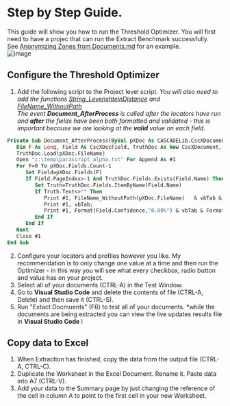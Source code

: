 # Step by Step Guide.
This guide will show you how to run the Threshold Optimizer. You will first need to have a projec that can run the Extract Benchmark successfully.  
See [Anonymizing Zones from Documents.md](Anonymizing%20Zones%20from%20Documents.md) for an example.  
![image](https://user-images.githubusercontent.com/103566874/172147968-30214ab7-84df-434b-b434-a53b3ada4247.png)  

## Configure the Threshold Optimizer
1. Add the following script to the  Project level script.
*You will also need to add the functions [String_LevenshteinDistance](https://github.com/KofaxTransformation/KTScripts/blob/a08c90037fc4d0cc200722557c3ecaab27a2ab4a/FuzzyMatch.vb#L24) and [FileName_WithoutPath](https://github.com/KofaxTransformation/KTScripts/blob/a08c90037fc4d0cc200722557c3ecaab27a2ab4a/File%20System.vb#L80)  
The event  **Document_AfterProcess** is called after the locators have run and **after** the fields have been both formatted and validated - this is important because we are looking at the **valid** value on each field.*
```vb
Private Sub Document_AfterProcess(ByVal pXDoc As CASCADELib.CscXDocument)
   Dim F As Long, Field As CscXDocField, TruthDoc As New CscXDocument, Truth As CscXDocField
   TruthDoc.Load(pXDoc.FileName)
   Open "c:\temp\parascript_alpha.txt" For Append As #1
   For F=0 To pXDoc.Fields.Count-1
      Set Field=pXDoc.Fields(F)
      If Field.PageIndex>-1 And TruthDoc.Fields.Exists(Field.Name) Then
         Set Truth=TruthDoc.Fields.ItemByName(Field.Name)
         If Truth.Text<>"" Then
            Print #1, FileName_WithoutPath(pXDoc.FileName)   & vbTab & vbTab & Field.Name & vbTab & Truth.Text & vbTab & Field.Text;
            Print #1, vbTab;
            Print #1, Format(Field.Confidence,"0.00%") & vbTab & Format(String_LevenshteinDistance(Field.Text,Truth.Text,IgnoreCase:=True))
         End If
      End If
   Next
   Close #1
End Sub
```
2. Configure your locators and profiles however you like. My recommendation is to only change one value at a time and then run the Optimizer - in this way you will see what every checkbox, radio button and value has on your project. 
3. Select all of your documents (CTRL-A) in the Test Window.
4. Go to **Visual Studio Code** and delete the contents of file (CTRL-A, Delete) and then save it (CTRL-S).
5. Run "Extact Docmuents" (F6) to test all of your documents.
*while the documents are being extracted you can view the live updates results file in **Visual Studio Code** l
## Copy data to Excel
1. When Extraction has finished, copy the data from the output file (CTRL-A, CTRL-C).
2. Duplicate the Worksheet in the Excel Document. Rename it. Paste data into A7 (CTRL-V).
3. Add your data to the Summary page by just changing the reference of the cell in column A to point to the first cell in your new Worksheet.




